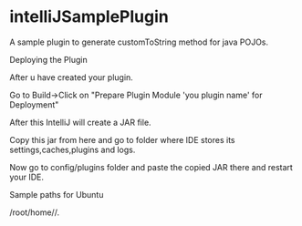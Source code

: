 # intelliJSamplePlugin
A sample plugin to generate customToString method for java POJOs.

Deploying the Plugin

After u have created your plugin.

Go to Build->Click on "Prepare Plugin Module 'you plugin name' for Deployment"

After this IntelliJ will create a JAR file.

Copy this jar from here and go to folder where IDE stores its
settings,caches,plugins and logs.

Now go to config/plugins folder and paste the copied JAR there and restart your IDE.

Sample paths for Ubuntu

/root/home/<user>/.<code><PRODUCT><VERSION></code>

